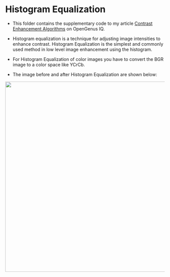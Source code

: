 # Histogram Equalization

- This folder contains the supplementary code to my article [Contrast Enhancement Algorithms](https://iq.opengenus.org/contrast-enhancement-algorithms/) on OpenGenus IQ.

- Histogram equalization is a technique for adjusting image intensities to enhance contrast. Histogram Equalization is the simplest and commonly used method in low level image enhancement using the histogram.

- For Histogram Equalization of color images you have to convert the BGR image to a color space like YCrCb.

- The image before and after Histogram Equalization are shown below:

<p align="center"> 
<img src="https://iq.opengenus.org/content/images/2020/04/3-3.PNG" width="600">
</p>
